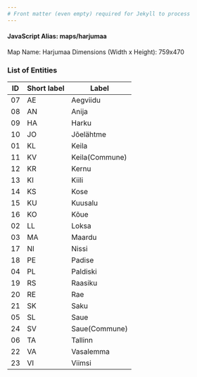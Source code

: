 ```yaml
---
# Front matter (even empty) required for Jekyll to process
---
```


#### JavaScript Alias: maps/harjumaa

Map Name: Harjumaa
Dimensions (Width x Height): 759x470





### List of Entities

ID | Short label | Label
---|---|---|
07|AE|Aegviidu
08|AN|Anija
09|HA|Harku
10|JO|Jõelähtme
01|KL|Keila
11|KV|Keila(Commune)
12|KR|Kernu
13|KI|Kiili
14|KS|Kose
15|KU|Kuusalu
16|KO|Kõue
02|LL|Loksa
03|MA|Maardu
17|NI|Nissi
18|PE|Padise
04|PL|Paldiski
19|RS|Raasiku
20|RE|Rae
21|SK|Saku
05|SL|Saue
24|SV|Saue(Commune)
06|TA|Tallinn
22|VA|Vasalemma
23|VI|Viimsi

